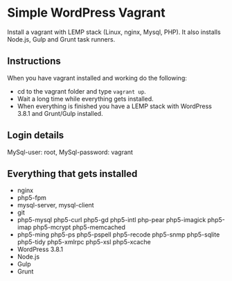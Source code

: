 # Simple WordPress Vagrant
Install a vagrant with LEMP stack (Linux, nginx, Mysql, PHP).
It also installs Node.js, Gulp and Grunt task runners.

## Instructions
When you have vagrant installed and working do the following:

* cd to the vagrant folder and type ```vagrant up```.
* Wait a long time while everything gets installed.
* When everything is finished you have a LEMP stack with WordPress 3.8.1 and Grunt/Gulp installed.

## Login details
MySql-user: root, MySql-password: vagrant

## Everything that gets installed

* nginx
* php5-fpm
* mysql-server, mysql-client
* git
* php5-mysql php5-curl php5-gd php5-intl php-pear php5-imagick php5-imap php5-mcrypt php5-memcached
* php5-ming php5-ps php5-pspell php5-recode php5-snmp php5-sqlite php5-tidy php5-xmlrpc php5-xsl php5-xcache
* WordPress 3.8.1
* Node.js
* Gulp
* Grunt
